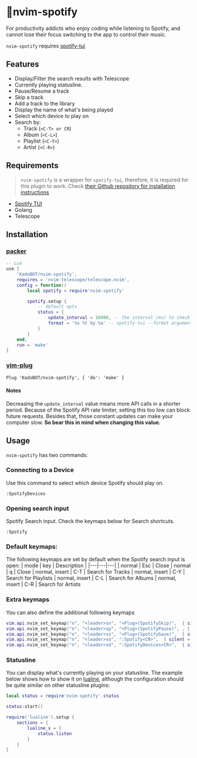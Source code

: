 # 🎵nvim-spotify

For productivity addicts who enjoy coding while listening to Spotify, and cannot lose their focus switching to the app to control their music.

`nvim-spotify` requires [spotify-tui](https://github.com/Rigellute/spotify-tui)

## Features

- Display/Filter the search results with Telescope
- Currently playing statusline.
- Pause/Resume a track
- Skip a track
- Add a track to the library
- Display the name of what's being played
- Select which device to play on
- Search by:
  - Track (`<C-T> or CR`)
  - Album (`<C-L>`)
  - Playlist (`<C-Y>`)
  - Artist (`<C-R>`)

## Requirements
> `nvim-spotify` is a wrapper for `spotify-tui`, therefore, it is required for this plugin to work. Check [their Github
> repository for installation instructions](https://github.com/Rigellute/spotify-tui#installation)

- [Spotify TUI](https://github.com/Rigellute/spotify-tui)
- Golang
- Telescope

## Installation

### [packer](https://github.com/wbthomason/packer.nvim)
```lua
-- Lua
use {
    'KadoBOT/nvim-spotify', 
    requires = 'nvim-telescope/telescope.nvim',
    config = function()
        local spotify = require'nvim-spotify'

        spotify.setup {
            -- default opts
            status = {
                update_interval = 10000, -- the interval (ms) to check for what's currently playing
                format = '%s %t by %a' -- spotify-tui --format argument
            }
        }
    end,
    run = 'make'
}
```

### [vim-plug](https://github.com/junegunn/vim-plug)
```viml
Plug 'KadoBOT/nvim-spotify', { 'do': 'make' }
```

#### Notes
Decreasing the `update_interval` value means more API calls in a shorter period. Because of the Spotify API rate limiter, setting this too low can block future requests.
Besides that, those constant updates can make your computer slow. 
**So bear this in mind when changing this value.**

## Usage
`nvim-spotify` has two commands:

### Connecting to a Device
Use this command to select which device Spotify should play on.
```
:SpotifyDevices
```

### Opening search input
Spotify Search input. Check the keymaps below for Search shortcuts.
```
:Spotify
```

### Default keymaps:
The following keymaps are set by default when the Spotify search input is open:
| mode | key | Description |
|---|---|---|
| normal | Esc | Close
| normal | q | Close
| normal, insert | C-T | Search for Tracks
| normal, insert | C-Y | Search for Playlists
| normal, insert | C-L | Search for Albums
| normal, insert | C-R | Search for Artists

### Extra keymaps
 You can also define the additional following keymaps
```lua
vim.api.nvim_set_keymap("n", "<leader>sn", "<Plug>(SpotifySkip)",  { silent = true }) -- Skip the current track
vim.api.nvim_set_keymap("n", "<leader>sp", "<Plug>(SpotifyPause)", , { silent = true }) -- Pause/Resume the current track
vim.api.nvim_set_keymap("n", "<leader>ss", "<Plug>(SpotifySave)",  { silent = true }) -- Add the current track to your library
vim.api.nvim_set_keymap("n", "<leader>so", ":Spotify<CR>",  { silent = true }) -- Open Spotify Search window
vim.api.nvim_set_keymap("n", "<leader>sd", ":SpotifyDevices<CR>",  { silent = true }) -- Open Spotify Devices window
```

### Statusline
You can display what's currently playing on your statusline. The example below shows how to show it on [lualine](https://github.com/nvim-lualine/lualine.nvim),
although the configuration should be quite similar on other statusline plugins:
```lua
local status = require'nvim-spotify'.status

status:start()

require('lualine').setup {
    sections = {
        lualine_x = {
            status.listen
        }
    }
}
```

